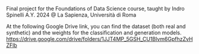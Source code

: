 Final project for the Foundations of Data Science course, taught by Indro Spinelli A.Y. 2024 @ La Sapienza, Università di Roma

At the following Google Drive link, you can find the dataset (both real and synthetic) and the weights for the classification and generation models.
https://drive.google.com/drive/folders/1JJT4MP_5GSH_CU1Blvm6GpfhzZvHZFlb
